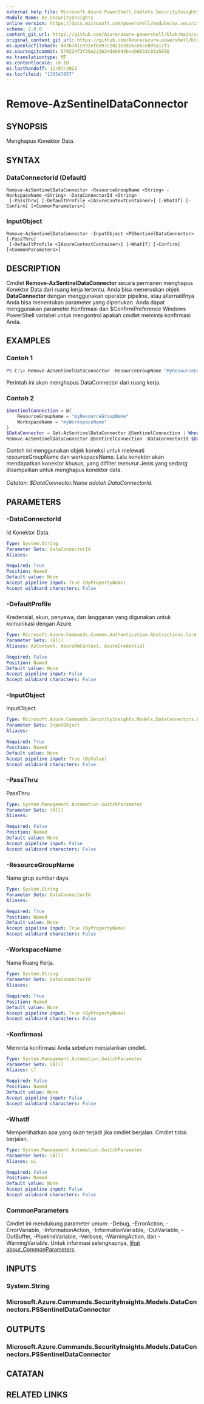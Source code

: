 ```yaml
---
external help file: Microsoft.Azure.PowerShell.Cmdlets.SecurityInsights.dll-Help.xml
Module Name: Az.SecurityInsights
online version: https://docs.microsoft.com/powershell/module/az.securityinsights/remove-azsentineldataconnector
schema: 2.0.0
content_git_url: https://github.com/Azure/azure-powershell/blob/main/src/SecurityInsights/SecurityInsights/help/Remove-AzSentinelDataConnector.md
original_content_git_url: https://github.com/Azure/azure-powershell/blob/main/src/SecurityInsights/SecurityInsights/help/Remove-AzSentinelDataConnector.md
ms.openlocfilehash: 083b741c932efbd97c2021e2d26ce6ce809a17f1
ms.sourcegitcommit: 579224f3f35e223624deb694bceb0033c84a5856
ms.translationtype: MT
ms.contentlocale: id-ID
ms.lasthandoff: 12/07/2021
ms.locfileid: "136547057"
---
```

# Remove-AzSentinelDataConnector

## SYNOPSIS
Menghapus Konektor Data.

## SYNTAX

### DataConnectorId (Default)
```
Remove-AzSentinelDataConnector -ResourceGroupName <String> -WorkspaceName <String> -DataConnectorId <String>
 [-PassThru] [-DefaultProfile <IAzureContextContainer>] [-WhatIf] [-Confirm] [<CommonParameters>]
```

### InputObject
```
Remove-AzSentinelDataConnector -InputObject <PSSentinelDataConnector> [-PassThru]
 [-DefaultProfile <IAzureContextContainer>] [-WhatIf] [-Confirm] [<CommonParameters>]
```

## DESCRIPTION
Cmdlet **Remove-AzSentinelDataConnector** secara permanen menghapus Konektor Data dari ruang kerja tertentu.
Anda bisa meneruskan objek **DataConnector** dengan menggunakan operator pipeline, atau alternatifnya Anda bisa menentukan parameter yang diperlukan.
Anda dapat menggunakan parameter Konfirmasi dan $ConfirmPreference Windows PowerShell variabel untuk mengontrol apakah cmdlet meminta konfirmasi Anda.

## EXAMPLES

### Contoh 1
```powershell
PS C:\> Remove-AzSentinelDataConnector -ResourceGroupName "MyResourceGroup" -WorkspaceName "MyWorkspaceName" -DataConnectorId "MyDataConnectorId"
```

Perintah ini akan menghapus DataConnector dari ruang kerja.

### Contoh 2
```powershell
$SentinelConnection = @{
    ResourceGroupName = "myResourceGroupName"
    WorkspaceName = "myWorkspaceName"
}
$DataConnector = Get-AzSentinelDataConnector @SentinelConnection | Where-Object {$_.Kind -eq "Office365"} 
Remove-AzSentinelDataConnector @SentinelConnection -DataConnectorId $DataConnector.Name
```

Contoh ini menggunakan objek koneksi untuk melewati resourceGroupName dan workspaceName. Lalu konektor akan mendapatkan konektor khusus, yang difilter *menurut* Jenis yang sedang disampaikan untuk menghapus konektor data.<br/><br/>
*Catatan: $DataConnector.Name adalah DataConnectorId.*

## PARAMETERS

### -DataConnectorId
Id Konektor Data.

```yaml
Type: System.String
Parameter Sets: DataConnectorId
Aliases:

Required: True
Position: Named
Default value: None
Accept pipeline input: True (ByPropertyName)
Accept wildcard characters: False
```

### -DefaultProfile
Kredensial, akun, penyewa, dan langganan yang digunakan untuk komunikasi dengan Azure.

```yaml
Type: Microsoft.Azure.Commands.Common.Authentication.Abstractions.Core.IAzureContextContainer
Parameter Sets: (All)
Aliases: AzContext, AzureRmContext, AzureCredential

Required: False
Position: Named
Default value: None
Accept pipeline input: False
Accept wildcard characters: False
```

### -InputObject
InputObject.

```yaml
Type: Microsoft.Azure.Commands.SecurityInsights.Models.DataConnectors.PSSentinelDataConnector
Parameter Sets: InputObject
Aliases:

Required: True
Position: Named
Default value: None
Accept pipeline input: True (ByValue)
Accept wildcard characters: False
```

### -PassThru
PassThru

```yaml
Type: System.Management.Automation.SwitchParameter
Parameter Sets: (All)
Aliases:

Required: False
Position: Named
Default value: None
Accept pipeline input: False
Accept wildcard characters: False
```

### -ResourceGroupName
Nama grup sumber daya.

```yaml
Type: System.String
Parameter Sets: DataConnectorId
Aliases:

Required: True
Position: Named
Default value: None
Accept pipeline input: True (ByPropertyName)
Accept wildcard characters: False
```

### -WorkspaceName
Nama Ruang Kerja.

```yaml
Type: System.String
Parameter Sets: DataConnectorId
Aliases:

Required: True
Position: Named
Default value: None
Accept pipeline input: True (ByPropertyName)
Accept wildcard characters: False
```

### -Konfirmasi
Meminta konfirmasi Anda sebelum menjalankan cmdlet.

```yaml
Type: System.Management.Automation.SwitchParameter
Parameter Sets: (All)
Aliases: cf

Required: False
Position: Named
Default value: None
Accept pipeline input: False
Accept wildcard characters: False
```

### -WhatIf
Memperlihatkan apa yang akan terjadi jika cmdlet berjalan.
Cmdlet tidak berjalan.

```yaml
Type: System.Management.Automation.SwitchParameter
Parameter Sets: (All)
Aliases: wi

Required: False
Position: Named
Default value: None
Accept pipeline input: False
Accept wildcard characters: False
```

### CommonParameters
Cmdlet ini mendukung parameter umum: -Debug, -ErrorAction, -ErrorVariable, -InformationAction, -InformationVariable, -OutVariable, -OutBuffer, -PipelineVariable, -Verbose, -WarningAction, dan -WarningVariable. Untuk informasi selengkapnya, [lihat about_CommonParameters](http://go.microsoft.com/fwlink/?LinkID=113216).

## INPUTS

### System.String
### Microsoft.Azure.Commands.SecurityInsights.Models.DataConnectors.PSSentinelDataConnector
## OUTPUTS

### Microsoft.Azure.Commands.SecurityInsights.Models.DataConnectors.PSSentinelDataConnector
## CATATAN

## RELATED LINKS
